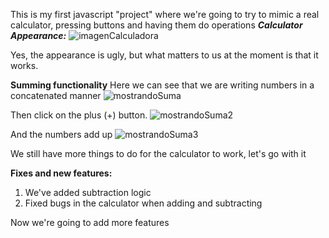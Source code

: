 This is my first javascript "project" where we're going to try to mimic a real calculator, pressing buttons and having them do operations
***Calculator Appearance:***
![imagenCalculadora](https://github.com/CristianRMN/calculadoraPracticaJS/assets/172594866/226094c5-4d34-46a3-a061-872e31bb2707)

Yes, the appearance is ugly, but what matters to us at the moment is that it works.


**Summing functionality**
Here we can see that we are writing numbers in a concatenated manner
![mostrandoSuma](https://github.com/CristianRMN/calculadoraPracticaJS/assets/172594866/6855f96b-b32a-4d01-9109-da58e07f0c17)

Then click on the plus (+) button.
![mostrandoSuma2](https://github.com/CristianRMN/calculadoraPracticaJS/assets/172594866/7b73d34d-a7e2-4cdc-bfc9-0dd351824283)

And the numbers add up
![mostrandoSuma3](https://github.com/CristianRMN/calculadoraPracticaJS/assets/172594866/d385cc45-1690-4dc6-89c7-93130bea7951)

We still have more things to do for the calculator to work, let's go with it

**Fixes and new features:**
1. We've added subtraction logic
2. Fixed bugs in the calculator when adding and subtracting


Now we're going to add more features
